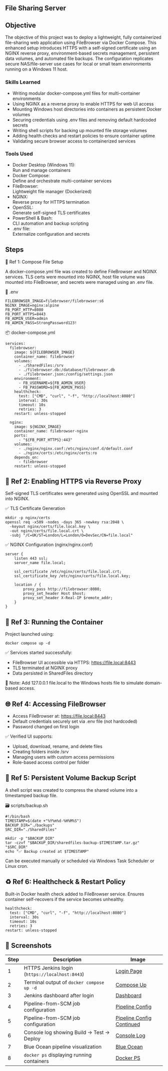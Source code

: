 ## File Sharing Server

## Objective

The objective of this project was to deploy a lightweight, fully containerized file-sharing web application using FileBrowser via Docker Compose. This enhanced setup introduces HTTPS with a self-signed certificate using an NGINX reverse proxy, environment-based secrets management, persistent data volumes, and automated file backups. The configuration replicates secure NAS/file-server use cases for local or small team environments running on a Windows 11 host.

### Skills Learned

- Writing modular docker-compose.yml files for multi-container environments
- Using NGINX as a reverse proxy to enable HTTPS for web UI access
- Mounting Windows host directories into containers as persistent Docker volumes
- Securing credentials using .env files and removing default hardcoded secrets
- Writing shell scripts for backing up mounted file storage volumes
- Adding health checks and restart policies to ensure container uptime
- Validating secure browser access to containerized services

### Tools Used

- Docker Desktop (Windows 11):<br>
  Run and manage containers
- Docker Compose: <br>
  Define and orchestrate multi-container services
- FileBrowser: <br>
  Lightweight file manager (Dockerized)
- NGINX: <br>
  Reverse proxy for HTTPS termination
- OpenSSL: <br>
  Generate self-signed TLS certificates
- PowerShell & Bash: <br>
  CLI automation and backup scripting
- .env file: <br>
  Externalize configuration and secrets
  
## Steps

🧱 Ref 1: Compose File Setup

A docker-compose.yml file was created to define FileBrowser and NGINX services. TLS certs were mounted into NGINX, host file volume was mounted into FileBrowser, and secrets were managed using an .env file.

📄 .env

    FILEBROWSER_IMAGE=filebrowser/filebrowser:s6
    NGINX_IMAGE=nginx:alpine
    FB_PORT_HTTP=8080
    FB_PORT_HTTPS=8443
    FB_ADMIN_USER=admin
    FB_ADMIN_PASS=StrongPassword123!

📦 docker-compose.yml

    services:
      filebrowser:
        image: ${FILEBROWSER_IMAGE}
        container_name: filebrowser
        volumes:
          - ./SharedFiles:/srv
          - ./filebrowser.db:/database/filebrowser.db
          - ./filebrowser.json:/config/settings.json
        environment:
          - FB_USERNAME=${FB_ADMIN_USER}
          - FB_PASSWORD=${FB_ADMIN_PASS}
        healthcheck:
          test: ["CMD", "curl", "-f", "http://localhost:8080"]
          interval: 30s
          timeout: 10s
          retries: 3
        restart: unless-stopped
    
      nginx:
        image: ${NGINX_IMAGE}
        container_name: filebrowser-nginx
        ports:
          - "${FB_PORT_HTTPS}:443"
        volumes:
          - ./nginx/nginx.conf:/etc/nginx/conf.d/default.conf
          - ./nginx/certs:/etc/nginx/certs:ro
        depends_on:
          - filebrowser
        restart: unless-stopped

## 🔐 Ref 2: Enabling HTTPS via Reverse Proxy

Self-signed TLS certificates were generated using OpenSSL and mounted into NGINX.

✅ TLS Certificate Generation

    mkdir -p nginx/certs
    openssl req -x509 -nodes -days 365 -newkey rsa:2048 \
      -keyout nginx/certs/file.local.key \
      -out nginx/certs/file.local.crt \
      -subj "/C=UK/ST=London/L=London/O=DevSec/CN=file.local"

✅ NGINX Configuration (nginx/nginx.conf)

    server {
        listen 443 ssl;
        server_name file.local;
    
        ssl_certificate /etc/nginx/certs/file.local.crt;
        ssl_certificate_key /etc/nginx/certs/file.local.key;
    
        location / {
            proxy_pass http://filebrowser:8080;
            proxy_set_header Host $host;
            proxy_set_header X-Real-IP $remote_addr;
        }
    }

## 🧪 Ref 3: Running the Container

Project launched using:

    docker compose up -d

✅ Services started successfully:
- FileBrowser UI accessible via HTTPS: https://file.local:8443
- TLS terminated at NGINX proxy
- Data persisted in SharedFiles directory

📝 Note: Add 127.0.0.1 file.local to the Windows hosts file to simulate domain-based access.

## 🌐 Ref 4: Accessing FileBrowser

- Access FileBrowser at: https://file.local:8443
- Default credentials securely set via .env file (not hardcoded)
- Password changed on first login

✅ Verified UI supports:
- Upload, download, rename, and delete files
- Creating folders inside /srv
- Managing users with custom access permissions
- Role-based access control per folder

## 🧰 Ref 5: Persistent Volume Backup Script

A shell script was created to compress the shared volume into a timestamped backup file.

🗃️ scripts/backup.sh

    #!/bin/bash
    TIMESTAMP=$(date +"%Y%m%d-%H%M%S")
    BACKUP_DIR="./backups"
    SRC_DIR="./SharedFiles"
    
    mkdir -p "$BACKUP_DIR"
    tar -czvf "$BACKUP_DIR/sharedfiles-backup-$TIMESTAMP.tar.gz" "$SRC_DIR"
    echo "✅ Backup created at $TIMESTAMP"

Can be executed manually or scheduled via Windows Task Scheduler or Linux cron.

## ♻️ Ref 6: Healthcheck & Restart Policy

Built-in Docker health check added to FileBrowser service. Ensures container self-recovers if the service becomes unhealthy.

    healthcheck:
      test: ["CMD", "curl", "-f", "http://localhost:8080"]
      interval: 30s
      timeout: 10s
      retries: 3
    restart: unless-stopped

## 📸 Screenshots

| Step | Description | Image |
|------|-------------|-------|
| 1 | HTTPS Jenkins login (`https://localhost:8443`) | [Login Page](screenshots/login_page.png) |
| 2 | Terminal output of `docker compose up -d` | [Compose Up](screenshots/compose_up.png) |
| 3 | Jenkins dashboard after login | [Dashboard](screenshots/dashboard.png) |
| 4 | Pipeline-from-SCM job configuration | [Pipeline Config](screenshots/SCM1.png) |
| 5 | Pipeline-from-SCM job configuration  | [Pipeline Config Continued](screenshots/SCM2.png) |
| 6 | Console log showing Build → Test → Deploy | [Console Log](screenshots/Console_log.png) |
| 7 | Blue Ocean pipeline visualization | [Blue Ocean](screenshots/blue_ocean.png) |
| 8 | `docker ps` displaying running containers | [Docker PS](screenshots/docker_ps.png) |
